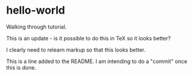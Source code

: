 # hello-world
Walking through tutorial.

This is an update - is it possible to do this in TeX so it looks better?

I clearly need to relearn markup so that this looks better.

This is a line added to the README. I am intending to do a "commit" once this is done.

